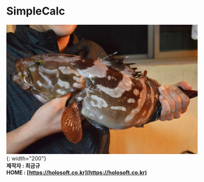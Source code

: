 # SimpleCalc    
![맛있겄다!!](/fish01.jpg){: width="200"}    
**제작자 : 최금규**    
**HOME : [https://holosoft.co.kr](https://holosoft.co.kr)**	


